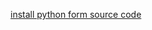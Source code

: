[install python form source code](https://www.vultr.com/docs/install-the-latest-version-of-python-from-source-on-ubuntu-20-04/)